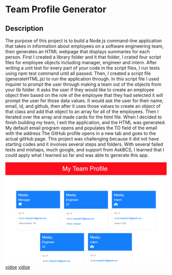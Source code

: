 # Team Profile Generator

## Description

The purpose of this project is to build a Node.js command-line application that takes in information about employees on a software engineering team, then generates an HTML webpage that displays summaries for each person. 
First I created a library folder and it that folder, I crated four script files for employee objects including manager, engineer and intern. 
After writing a unit test for every part of your code in the script files, I run tests using npm test command until all passed. 
Then, I created a script file (generateHTML.js) to run the application through.
In this script file I used inquirer to prompt the user through making a team out of the objects from your lib folder.
It  asks the user if they would like to create an employee object then based on the role of the employee that they had selected it will prompt the user for those data values.
It would ask the user for their name, email, id, and github, then after it uses those values to create an object of that class and add that object to an array for all of the employees.
Then I iterated over the array and made cards for the html file.
When I decided to finish building my team, I exit the application, and the HTML was generated.
My default email program opens and populates the TO field of the email with the address
The GitHub profile opens in a new tab and goes to the actual gitHub page. 
This project was challenging because it did not have starting codes and it involves several steps and folders. 
With several failed tests and mishaps, much google, and support from AskBCS, I learned that I could apply what I learned so far and was able to generate this app. 

![screen shot](/Assets/Screen-Shot-Team-Profile.png)
[vidoe](https://drive.google.com/file/d/15i5nZ5faj_HfABes3oWH6islap1zNAnC/view)
[vidoe](https://drive.google.com/file/d/1q1-8DgiKotjyxBREDG7eLIMblVH9SCgg/view)





